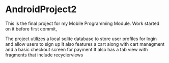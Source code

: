 # AndroidProject2

This is the final project for my Mobile Programming Module. Work started on it before first commit,

The project utilizes a local sqlite database to store user profiles for login and allow users to sign up
It also features a cart along with cart managment and a basic checkout screen for payment
It also has a tab view with fragments that include recyclerviews
